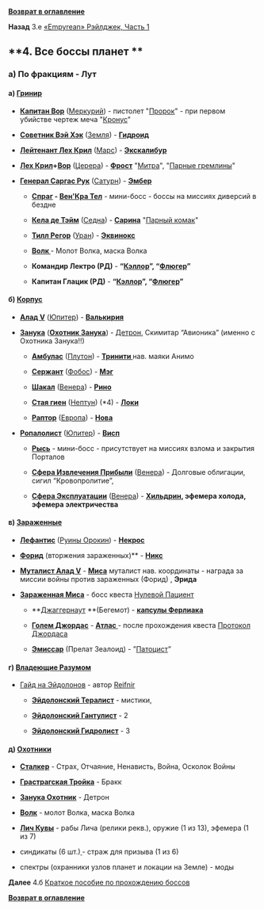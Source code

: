 **[Возврат в оглавление](index.md)**

**Назад** 3.е [«Empyrean» Рэйлджек, Часть 1](03_f.md)


## **4. Все боссы планет **

### а) По фракциям - Лут

#### а) **[Гринир](https://warframe.fandom.com/ru/wiki/%D0%93%D1%80%D0%B8%D0%BD%D0%B8%D1%80)**

   - **[Капитан Вор](https://warframe.fandom.com/ru/wiki/%D0%9A%D0%B0%D0%BF%D0%B8%D1%82%D0%B0%D0%BD_%D0%92%D0%BE%D1%80)** ([Меркурий](https://warframe.fandom.com/ru/wiki/%D0%9C%D0%B5%D1%80%D0%BA%D1%83%D1%80%D0%B8%D0%B9)) 		- пистолет "[Пророк](https://warframe.fandom.com/ru/wiki/%D0%9F%D1%80%D0%BE%D1%80%D0%BE%D0%BA)" - при первом убийстве чертеж меча "[Кронус](https://warframe.fandom.com/ru/wiki/%D0%9A%D1%80%D0%BE%D0%BD%D1%83%D1%81)"

- **[Советник Вэй Хэк](https://warframe.fandom.com/ru/wiki/%D0%A1%D0%BE%D0%B2%D0%B5%D1%82%D0%BD%D0%B8%D0%BA_%D0%92%D1%8D%D0%B9_%D0%A5%D0%B5%D0%BA)** ([Земля](https://warframe.fandom.com/ru/wiki/%D0%97%D0%B5%D0%BC%D0%BB%D1%8F)) 	- **[Гидроид](https://warframe.fandom.com/ru/wiki/%D0%93%D0%B8%D0%B4%D1%80%D0%BE%D0%B8%D0%B4)**	

- **[Лейтенант Лех Крил](https://warframe.fandom.com/ru/wiki/%D0%9B%D0%B5%D0%B9%D1%82%D0%B5%D0%BD%D0%B0%D0%BD%D1%82_%D0%9B%D0%B5%D1%85_%D0%9A%D1%80%D0%B8%D0%BB)** ([Марс](https://warframe.fandom.com/ru/wiki/%D0%9C%D0%B0%D1%80%D1%81)) 	- **[Экскалибур](https://warframe.fandom.com/ru/wiki/%D0%AD%D0%BA%D1%81%D0%BA%D0%B0%D0%BB%D0%B8%D0%B1%D1%83%D1%80)**	

- **[Лех Крил](https://warframe.fandom.com/ru/wiki/%D0%9B%D0%B5%D0%B9%D1%82%D0%B5%D0%BD%D0%B0%D0%BD%D1%82_%D0%9B%D0%B5%D1%85_%D0%9A%D1%80%D0%B8%D0%BB)+[Вор](https://warframe.fandom.com/ru/wiki/%D0%9A%D0%B0%D0%BF%D0%B8%D1%82%D0%B0%D0%BD_%D0%92%D0%BE%D1%80)** ([Церера](https://warframe.fandom.com/ru/wiki/%D0%A6%D0%B5%D1%80%D0%B5%D1%80%D0%B0)) 		- **[Фрост](https://warframe.fandom.com/ru/wiki/%D0%A4%D1%80%D0%BE%D1%81%D1%82)**	"[Митра](https://warframe.fandom.com/ru/wiki/%D0%9C%D0%B8%D1%82%D1%80%D0%B0)", "[Парные гремлины](https://warframe.fandom.com/ru/wiki/%D0%9F%D0%B0%D1%80%D0%BD%D1%8B%D0%B5_%D0%93%D1%80%D0%B5%D0%BC%D0%BB%D0%B8%D0%BD%D1%8B)" 

- **[Генерал Саргас Рук](https://warframe.fandom.com/ru/wiki/%D0%93%D0%B5%D0%BD%D0%B5%D1%80%D0%B0%D0%BB_%D0%A1%D0%B0%D1%80%D0%B3%D0%B0%D1%81_%D0%A0%D1%83%D0%BA)** ([Сатурн](https://warframe.fandom.com/ru/wiki/%D0%A1%D0%B0%D1%82%D1%83%D1%80%D0%BD)) 	- **[Эмбер](https://warframe.fandom.com/ru/wiki/%D0%AD%D0%BC%D0%B1%D0%B5%D1%80)**	

	- **[Спраг](https://warframe.fandom.com/ru/wiki/%D0%A1%D0%BF%D1%80%D0%B0%D0%B3) -  [Вен'Кра Тел](https://warframe.fandom.com/ru/wiki/%D0%92%D0%B5%D0%BD'%D0%9A%D1%80%D0%B0_%D0%A2%D0%B5%D0%BB)** - мини-босс  	- боссы на миссиях диверсий в бездне

	- **[Кела де Тэйм](https://warframe.fandom.com/ru/wiki/%D0%9A%D0%B5%D0%BB%D0%B0_%D0%94%D0%B5_%D0%A2%D1%8D%D0%B9%D0%BC)** ([Седна](https://warframe.fandom.com/ru/wiki/%D0%A1%D0%B5%D0%B4%D0%BD%D0%B0)) 		- **[Сарина](https://warframe.fandom.com/ru/wiki/%D0%A1%D0%B0%D1%80%D0%B8%D0%BD%D0%B0)**	"<span style="text-decoration:underline;">Парный комак</span>"

	- **[Тилл Регор](https://warframe.fandom.com/ru/wiki/%D0%A2%D0%B8%D0%BB_%D0%A0%D0%B5%D0%B3%D0%BE%D1%80)** ([Уран](https://warframe.fandom.com/ru/wiki/%D0%A3%D1%80%D0%B0%D0%BD)) 			- **[Эквинокс](https://warframe.fandom.com/ru/wiki/%D0%AD%D0%BA%D0%B2%D0%B8%D0%BD%D0%BE%D0%BA%D1%81)**

	- **[Волк ](https://warframe.fandom.com/ru/wiki/%D0%92%D0%BE%D0%BB%D0%BA_%D0%A1%D0%B0%D1%82%D1%83%D1%80%D0%BD%D0%B0_6)**	- Молот Волка, маска Волка	

     - **Командир Лектро (РД)**		- **“[Кэллор](https://warframe.fandom.com/ru/wiki/%D0%9A%D1%8D%D0%BB%D0%BB%D0%BE%D1%80#%D0%A5%D0%BE%D0%BB%D0%BE%D0%B4%D0%BD%D0%BE%D0%B5%20%D0%BE%D1%80%D1%83%D0%B6%D0%B8%D0%B5)”, “[Флюгер](https://warframe.fandom.com/ru/wiki/%D0%A4%D0%BB%D1%8E%D0%B3%D0%B5%D1%80)”**

	- **Капитан Глацик (РД)** - **“[Кэллор](https://warframe.fandom.com/ru/wiki/%D0%9A%D1%8D%D0%BB%D0%BB%D0%BE%D1%80#%D0%A5%D0%BE%D0%BB%D0%BE%D0%B4%D0%BD%D0%BE%D0%B5%20%D0%BE%D1%80%D1%83%D0%B6%D0%B8%D0%B5)”, “[Флюгер](https://warframe.fandom.com/ru/wiki/%D0%A4%D0%BB%D1%8E%D0%B3%D0%B5%D1%80)”**

#### б) **[Корпус](https://warframe.fandom.com/ru/wiki/%D0%9A%D0%BE%D1%80%D0%BF%D1%83%D1%81)**

- **[Алад V](https://warframe.fandom.com/ru/wiki/%D0%90%D0%BB%D0%B0%D0%B4_V)**  ([Юпитер](https://warframe.fandom.com/ru/wiki/%D0%AE%D0%BF%D0%B8%D1%82%D0%B5%D1%80))		- **[Валькирия ](https://warframe.fandom.com/ru/wiki/%D0%92%D0%B0%D0%BB%D1%8C%D0%BA%D0%B8%D1%80%D0%B8%D1%8F)**	

- **[Занука](https://warframe.fandom.com/ru/wiki/%D0%97%D0%B0%D0%BD%D1%83%D0%BA%D0%B0)** (**[Охотник Занука](https://warframe.fandom.com/ru/wiki/%D0%97%D0%B0%D0%BD%D1%83%D0%BA%D0%B0_%D0%9E%D1%85%D0%BE%D1%82%D0%BD%D0%B8%D0%BA)**) 		- [Детрон](https://warframe.fandom.com/ru/wiki/%D0%94%D0%B5%D1%82%D1%80%D0%BE%D0%BD), Скимитар “Авионика”  (именно с Охотника Занука!!)

	- **[Амбулас](https://warframe.fandom.com/ru/wiki/%D0%90%D0%BC%D0%B1%D1%83%D0%BB%D0%B0%D1%81)** ([Плутон](https://warframe.fandom.com/ru/wiki/%D0%9F%D0%BB%D1%83%D1%82%D0%BE%D0%BD)) 			- **[Тринити ](https://warframe.fandom.com/ru/wiki/%D0%A2%D1%80%D0%B8%D0%BD%D0%B8%D1%82%D0%B8)**	нав. маяки Анимо 

 	- **[Сержант](https://warframe.fandom.com/ru/wiki/%D0%A1%D0%B5%D1%80%D0%B6%D0%B0%D0%BD%D1%82)** ([Фобос](https://warframe.fandom.com/ru/wiki/%D0%A4%D0%BE%D0%B1%D0%BE%D1%81)) 			- **[Мэг ](https://warframe.fandom.com/ru/wiki/%D0%9C%D1%8D%D0%B3)**		 

	- **[Шакал](https://warframe.fandom.com/ru/wiki/%D0%A8%D0%B0%D0%BA%D0%B0%D0%BB)** ([Венера](https://warframe.fandom.com/ru/wiki/%D0%92%D0%B5%D0%BD%D0%B5%D1%80%D0%B0)) 			- **[Рино ](https://warframe.fandom.com/ru/wiki/%D0%A0%D0%B8%D0%BD%D0%BE)**		

	- **[Стая гиен](https://warframe.fandom.com/ru/wiki/%D0%A1%D1%82%D0%B0%D1%8F_%D0%93%D0%B8%D0%B5%D0%BD)** ([Нептун](https://warframe.fandom.com/ru/wiki/%D0%9D%D0%B5%D0%BF%D1%82%D1%83%D0%BD)) (*4)		- **[Локи](https://warframe.fandom.com/ru/wiki/%D0%9B%D0%BE%D0%BA%D0%B8)**		

	- **[Раптор](https://warframe.fandom.com/ru/wiki/%D0%A0%D0%B0%D0%BF%D1%82%D0%BE%D1%80)** ([Европа](https://warframe.fandom.com/ru/wiki/%D0%95%D0%B2%D1%80%D0%BE%D0%BF%D0%B0)) 			- **[Нова](https://warframe.fandom.com/ru/wiki/%D0%9D%D0%BE%D0%B2%D0%B0)**

- **[Ропалолист](https://warframe.fandom.com/ru/wiki/%D0%A0%D0%BE%D0%BF%D0%B0%D0%BB%D0%BE%D0%BB%D0%B8%D1%81%D1%82)** ([Юпитер](https://warframe.fandom.com/ru/wiki/%D0%AE%D0%BF%D0%B8%D1%82%D0%B5%D1%80))	- **[Висп](https://warframe.fandom.com/ru/wiki/%D0%92%D0%B8%D1%81%D0%BF)**		

	- **[Рысь](https://warframe.fandom.com/ru/wiki/%D0%A0%D1%8B%D1%81%D1%8C)** - мини-босс 			- присутствует на миссиях взлома и закрытия Порталов

	- **[Сфера Извлечения Прибыли](https://warframe.fandom.com/ru/wiki/%D0%A1%D1%84%D0%B5%D1%80%D0%B0_%D0%98%D0%B7%D0%B2%D0%BB%D0%B5%D1%87%D0%B5%D0%BD%D0%B8%D1%8F_%D0%9F%D1%80%D0%B8%D0%B1%D1%8B%D0%BB%D0%B8)** ([Венера](https://warframe.fandom.com/ru/wiki/%D0%92%D0%B5%D0%BD%D0%B5%D1%80%D0%B0)) 	- Долговые облигации, сигил “Кровопролитие”, 

	- **[Сфера Эксплуатации](https://warframe.fandom.com/ru/wiki/%D0%A1%D1%84%D0%B5%D1%80%D0%B0_%D0%AD%D0%BA%D1%81%D0%BF%D0%BB%D1%83%D0%B0%D1%82%D0%B0%D1%86%D0%B8%D0%B8)** ([Венера](https://warframe.fandom.com/ru/wiki/%D0%92%D0%B5%D0%BD%D0%B5%D1%80%D0%B0))	- **[Хильдрин](https://warframe.fandom.com/ru/wiki/%D0%A5%D0%B8%D0%BB%D1%8C%D0%B4%D1%80%D0%B8%D0%BD), эфемера холода, эфемера электричества**

#### в) **[Зараженные](https://warframe.fandom.com/ru/wiki/%D0%97%D0%B0%D1%80%D0%B0%D0%B6%D1%91%D0%BD%D0%BD%D1%8B%D0%B5)**

   - **[Лефантис](https://warframe.fandom.com/ru/wiki/%D0%9B%D0%B5%D1%84%D0%B0%D0%BD%D1%82%D0%B8%D1%81)** ([Руины Орокин](https://warframe.fandom.com/ru/wiki/%D0%A0%D1%83%D0%B8%D0%BD%D1%8B_%D0%9E%D1%80%D0%BE%D0%BA%D0%B8%D0%BD))	- **[Некрос](https://warframe.fandom.com/ru/wiki/Некрос)**	

- **[Форид](https://warframe.fandom.com/ru/wiki/%D0%A4%D0%BE%D1%80%D0%B8%D0%B4)** (вторжения зараженных)** 	- **[Никс](https://warframe.fandom.com/ru/wiki/%D0%9D%D0%B8%D0%BA%D1%81)**		

- **[Муталист Алад V](https://warframe.fandom.com/ru/wiki/%D0%9C%D1%83%D1%82%D0%B0%D0%BB%D0%B8%D1%81%D1%82_%D0%90%D0%BB%D0%B0%D0%B4_V)** 			- **[Миса](https://warframe.fandom.com/ru/wiki/%D0%9C%D0%B8%D1%81%D0%B0)** муталист нав. координаты - награда за миссии войны против	зараженных (Форид)	, **Эрида**

- **[Зараженная Миса](https://warframe.fandom.com/ru/wiki/%D0%97%D0%B0%D1%80%D0%B0%D0%B6%D0%B5%D0%BD%D0%BD%D0%B0%D1%8F_%D0%9C%D0%B8%D1%81%D0%B0)** 			- босс квеста [Нулевой Пациент](https://warframe.fandom.com/ru/wiki/%D0%9D%D1%83%D0%BB%D0%B5%D0%B2%D0%BE%D0%B9_%D0%BF%D0%B0%D1%86%D0%B8%D0%B5%D0%BD%D1%82)

	- **[Джаггернаут](https://warframe.fandom.com/ru/wiki/%D0%94%D0%B6%D0%B0%D0%B3%D0%B3%D0%B5%D1%80%D0%BD%D0%B0%D1%83%D1%82_%D0%91%D0%B5%D0%B3%D0%B5%D0%BC%D0%BE%D1%82) **(Бегемот)		- **[капсулы Ферлиака](https://warframe.fandom.com/ru/wiki/%D0%9A%D0%B0%D0%BF%D1%81%D1%83%D0%BB%D1%8B_%D0%A4%D0%B5%D1%80%D0%BB%D0%B8%D0%B0%D0%BA%D0%B0)**

	- **[Голем Джордас](https://warframe.fandom.com/ru/wiki/%D0%93%D0%BE%D0%BB%D0%B5%D0%BC_%D0%94%D0%B6%D0%BE%D1%80%D0%B4%D0%B0%D1%81)**			- **[Атлас ](https://warframe.fandom.com/ru/wiki/%D0%90%D1%82%D0%BB%D0%B0%D1%81)**  - после прохождения квеста [Протокол Джордаса](https://warframe.fandom.com/ru/wiki/%D0%9F%D1%80%D0%BE%D1%82%D0%BE%D0%BA%D0%BE%D0%BB_%D0%94%D0%B6%D0%BE%D1%80%D0%B4%D0%B0%D1%81%D0%B0)

     - **[Эмиссар](https://warframe.fandom.com/ru/wiki/%D0%9F%D1%80%D0%B5%D0%BB%D0%B0%D1%82_Zealoid)** (Прелат Зеалоид)	- ”[Патоцист](https://warframe.fandom.com/ru/wiki/%D0%9F%D0%B0%D1%82%D0%BE%D1%86%D0%B8%D1%81%D1%82)”

#### г) **[Владеющие Разумом](https://warframe.fandom.com/ru/wiki/%D0%92%D0%BB%D0%B0%D0%B4%D0%B5%D1%8E%D1%89%D0%B8%D0%B5_%D0%A0%D0%B0%D0%B7%D1%83%D0%BC%D0%BE%D0%BC)** 

*   [Гайд на Эйдолонов](https://forums.warframe.com/topic/940164-%D0%B3%D0%B8%D0%B4%D1%80%D0%BE%D0%BB%D0%B8%D1%81%D1%82%D1%8B-%D0%B8-%D1%81-%D1%87%D0%B5%D0%BC-%D0%B8%D1%85-%D0%B5%D0%B4%D1%8F%D1%82/) - автор [Reifnir](https://forums.warframe.com/profile/756540-reifnir/)

    - **[Эйдолонский Тералист](https://warframe.fandom.com/ru/wiki/%D0%AD%D0%B9%D0%B4%D0%BE%D0%BB%D0%BE%D0%BD%D1%81%D0%BA%D0%B8%D0%B9_%D0%A2%D0%B5%D1%80%D0%B0%D0%BB%D0%B8%D1%81%D1%82)** 		- мистики, 

    - **[Эйдолонский Гантулист](https://warframe.fandom.com/ru/wiki/%D0%AD%D0%B9%D0%B4%D0%BE%D0%BB%D0%BE%D0%BD%D1%81%D0%BA%D0%B8%D0%B9_%D0%93%D0%B0%D0%BD%D1%82%D1%83%D0%BB%D0%B8%D1%81%D1%82)**		- 2

    - **[Эйдолонский Гидролист](https://warframe.fandom.com/ru/wiki/%D0%AD%D0%B9%D0%B4%D0%BE%D0%BB%D0%BE%D0%BD%D1%81%D0%BA%D0%B8%D0%B9_%D0%93%D0%B8%D0%B4%D1%80%D0%BE%D0%BB%D0%B8%D1%81%D1%82)**		- 3

#### д) **<span style="text-decoration:underline;">Охотники</span>** 

- **[Сталкер](https://warframe.fandom.com/ru/wiki/%D0%A1%D1%82%D0%B0%D0%BB%D0%BA%D0%B5%D1%80)**				- Страх, Отчаяние, Ненависть, Война, Осколок Войны

- **[Грастрагская Тройка](https://warframe.fandom.com/ru/wiki/%D0%93%D1%80%D0%B0%D1%81%D1%82%D1%80%D0%B0%D0%B3%D1%81%D0%BA%D0%B0%D1%8F_%D0%A2%D1%80%D0%BE%D0%B9%D0%BA%D0%B0)**		- Бракк

- **[Занука Охотник](https://warframe.fandom.com/ru/wiki/%D0%97%D0%B0%D0%BD%D1%83%D0%BA%D0%B0_%D0%9E%D1%85%D0%BE%D1%82%D0%BD%D0%B8%D0%BA)**			- Детрон

- **[Волк](https://warframe.fandom.com/ru/wiki/%D0%92%D0%BE%D0%BB%D0%BA_%D0%A1%D0%B0%D1%82%D1%83%D1%80%D0%BD%D0%B0_6)**					- молот Волка, маска Волка

- **[Лич Кувы](https://warframe.fandom.com/ru/wiki/%D0%9B%D0%B8%D1%87_%D0%9A%D1%83%D0%B2%D1%8B)**			- рабы Лича (релики рекв.), оружие (1 из 13), эфемера (1 из 7)

- синдикаты (6 шт.)**<span style="text-decoration:underline;">	</span>**		- страж для призыва (1 из 6)

- спектры (охранники узлов планет и локации на Земле) - моды


**Далее** 4.б [Краткое пособие по прохождению боссов](04_b.md)

**[Возврат в оглавление](index.md)**
